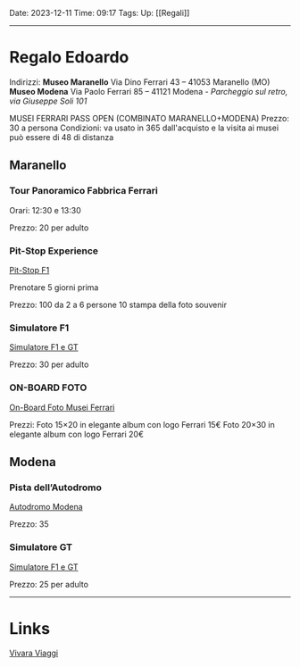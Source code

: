 Date: 2023-12-11
Time: 09:17
Tags: 
Up: [[Regali]]

---
# Regalo Edoardo

Indirizzi:
**Museo Maranello** Via Dino Ferrari 43 – 41053 Maranello (MO)  
**Museo Modena** Via Paolo Ferrari 85 – 41121 Modena - _Parcheggio sul retro, via Giuseppe Soli 101_

MUSEI FERRARI PASS OPEN (COMBINATO MARANELLO+MODENA)
Prezzo: 30 a persona
Condizioni: va usato in 365 dall'acquisto e la visita ai musei può essere di 48 di distanza


## Maranello

### Tour Panoramico Fabbrica Ferrari 

Orari: 
12:30 e 13:30

Prezzo:
20 per adulto

### Pit-Stop Experience
[Pit-Stop F1](https://www.ferrari.com/it-IT/museums/pit-stop-f1)

Prenotare 5 giorni prima

Prezzo:
100 da 2 a 6 persone
10 stampa della foto souvenir

### Simulatore F1
[Simulatore F1 e GT](https://www.ferrari.com/it-IT/museums/simulatore-f1)

Prezzo:
30 per adulto

### ON-BOARD FOTO
[On-Board Foto Musei Ferrari](https://www.ferrari.com/it-IT/museums/on-board-photo)

Prezzi:
Foto 15×20 in elegante album con logo Ferrari 15€
Foto 20×30 in elegante album con logo Ferrari 20€

## Modena

### Pista dell’Autodromo
[Autodromo Modena](https://www.ferrari.com/it-IT/museums/visita-pista-museo-modena)

Prezzo:
35 

### Simulatore GT
[Simulatore F1 e GT](https://www.ferrari.com/it-IT/museums/simulatore-f1)

Prezzo:
25 per adulto


---
# Links

[Vivara Viaggi](https://www.vivaraviaggi.it/ferrari.php?group=1)
